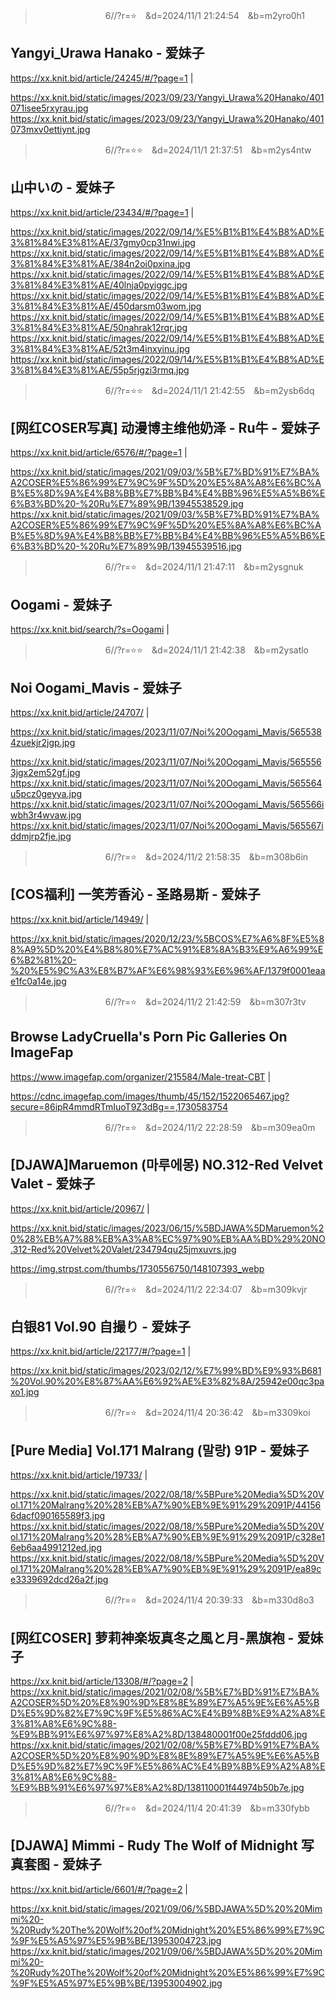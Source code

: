 
>　　　　　　　　6//?r=⭐　&d=2024/11/1 21:24:54　&b=m2yro0h1
## Yangyi_Urawa Hanako - 爱妹子
https://xx.knit.bid/article/24245/#/?page=1
|

https://xx.knit.bid/static/images/2023/09/23/Yangyi_Urawa%20Hanako/401071isee5rxyrau.jpg
https://xx.knit.bid/static/images/2023/09/23/Yangyi_Urawa%20Hanako/401073mxv0ettiynt.jpg

>　　　　　　　　6//?r=⭐⭐　&d=2024/11/1 21:37:51　&b=m2ys4ntw
## 山中いの - 爱妹子
https://xx.knit.bid/article/23434/#/?page=1
|

https://xx.knit.bid/static/images/2022/09/14/%E5%B1%B1%E4%B8%AD%E3%81%84%E3%81%AE/37gmy0cp31nwi.jpg
https://xx.knit.bid/static/images/2022/09/14/%E5%B1%B1%E4%B8%AD%E3%81%84%E3%81%AE/384n2oi0pxina.jpg
https://xx.knit.bid/static/images/2022/09/14/%E5%B1%B1%E4%B8%AD%E3%81%84%E3%81%AE/40lnja0pyiggc.jpg
https://xx.knit.bid/static/images/2022/09/14/%E5%B1%B1%E4%B8%AD%E3%81%84%E3%81%AE/450darsm03wom.jpg
https://xx.knit.bid/static/images/2022/09/14/%E5%B1%B1%E4%B8%AD%E3%81%84%E3%81%AE/50nahrak12rqr.jpg
https://xx.knit.bid/static/images/2022/09/14/%E5%B1%B1%E4%B8%AD%E3%81%84%E3%81%AE/52t3m4inxyinu.jpg
https://xx.knit.bid/static/images/2022/09/14/%E5%B1%B1%E4%B8%AD%E3%81%84%E3%81%AE/55p5rjgzi3rmq.jpg

>　　　　　　　　6//?r=⭐⭐　&d=2024/11/1 21:42:55　&b=m2ysb6dq
## [网红COSER写真] 动漫博主维他奶泽 - Ru牛 - 爱妹子
https://xx.knit.bid/article/6576/#/?page=1
|

https://xx.knit.bid/static/images/2021/09/03/%5B%E7%BD%91%E7%BA%A2COSER%E5%86%99%E7%9C%9F%5D%20%E5%8A%A8%E6%BC%AB%E5%8D%9A%E4%B8%BB%E7%BB%B4%E4%BB%96%E5%A5%B6%E6%B3%BD%20-%20Ru%E7%89%9B/13945538529.jpg
https://xx.knit.bid/static/images/2021/09/03/%5B%E7%BD%91%E7%BA%A2COSER%E5%86%99%E7%9C%9F%5D%20%E5%8A%A8%E6%BC%AB%E5%8D%9A%E4%B8%BB%E7%BB%B4%E4%BB%96%E5%A5%B6%E6%B3%BD%20-%20Ru%E7%89%9B/13945539516.jpg

>　　　　　　　　6//?r=⭐　&d=2024/11/1 21:47:11　&b=m2ysgnuk
## Oogami - 爱妹子
https://xx.knit.bid/search/?s=Oogami
|

>　　　　　　　　6//?r=⭐⭐　&d=2024/11/1 21:42:38　&b=m2ysatlo
## Noi Oogami_Mavis - 爱妹子
https://xx.knit.bid/article/24707/
|

https://xx.knit.bid/static/images/2023/11/07/Noi%20Oogami_Mavis/5655384zuekjr2jgp.jpg

https://xx.knit.bid/static/images/2023/11/07/Noi%20Oogami_Mavis/5655563jgx2em52gf.jpg
https://xx.knit.bid/static/images/2023/11/07/Noi%20Oogami_Mavis/565564u5pcz0geyya.jpg
https://xx.knit.bid/static/images/2023/11/07/Noi%20Oogami_Mavis/565566iwbh3r4wvaw.jpg
https://xx.knit.bid/static/images/2023/11/07/Noi%20Oogami_Mavis/565567iddmjrp2fje.jpg

>　　　　　　　　6//?r=⭐　&d=2024/11/2 21:58:35　&b=m308b6in
## [COS福利] 一笑芳香沁 - 圣路易斯 - 爱妹子
https://xx.knit.bid/article/14949/
|

https://xx.knit.bid/static/images/2020/12/23/%5BCOS%E7%A6%8F%E5%88%A9%5D%20%E4%B8%80%E7%AC%91%E8%8A%B3%E9%A6%99%E6%B2%81%20-%20%E5%9C%A3%E8%B7%AF%E6%98%93%E6%96%AF/1379f0001eaae1fc0a14e.jpg

>　　　　　　　　6//?r=⭐　&d=2024/11/2 21:42:59　&b=m307r3tv
## Browse LadyCruella's Porn Pic Galleries On ImageFap
https://www.imagefap.com/organizer/215584/Male-treat-CBT
|

https://cdnc.imagefap.com/images/thumb/45/152/1522065467.jpg?secure=86ipR4mmdRTmIuoT9Z3dBg==,1730583754

>　　　　　　　　6//?r=⭐　&d=2024/11/2 22:28:59　&b=m309ea0m
## [DJAWA]Maruemon (마루에몽) NO.312-Red Velvet Valet - 爱妹子
https://xx.knit.bid/article/20967/
|

https://xx.knit.bid/static/images/2023/06/15/%5BDJAWA%5DMaruemon%20%28%EB%A7%88%EB%A3%A8%EC%97%90%EB%AA%BD%29%20NO.312-Red%20Velvet%20Valet/234794qu25jmxuvrs.jpg

https://img.strpst.com/thumbs/1730556750/148107393_webp

>　　　　　　　　6//?r=⭐　&d=2024/11/2 22:34:07　&b=m309kvjr
## 白银81 Vol.90 自撮り - 爱妹子
https://xx.knit.bid/article/22177/#/?page=1
|

https://xx.knit.bid/static/images/2023/02/12/%E7%99%BD%E9%93%B681%20Vol.90%20%E8%87%AA%E6%92%AE%E3%82%8A/25942e00qc3paxo1.jpg

>　　　　　　　　6//?r=⭐　&d=2024/11/4 20:36:42　&b=m3309koi
## [Pure Media] Vol.171 Malrang (말랑) 91P - 爱妹子
https://xx.knit.bid/article/19733/
|

https://xx.knit.bid/static/images/2022/08/18/%5BPure%20Media%5D%20Vol.171%20Malrang%20%28%EB%A7%90%EB%9E%91%29%2091P/441566dacf090165589f3.jpg
https://xx.knit.bid/static/images/2022/08/18/%5BPure%20Media%5D%20Vol.171%20Malrang%20%28%EB%A7%90%EB%9E%91%29%2091P/c328e16eb6aa4991212ed.jpg
https://xx.knit.bid/static/images/2022/08/18/%5BPure%20Media%5D%20Vol.171%20Malrang%20%28%EB%A7%90%EB%9E%91%29%2091P/ea89ce3339692dcd26a2f.jpg

>　　　　　　　　6//?r=⭐　&d=2024/11/4 20:39:33　&b=m330d8o3
## [网红COSER] 萝莉神楽坂真冬之風と月-黑旗袍 - 爱妹子
https://xx.knit.bid/article/13308/#/?page=2
|
https://xx.knit.bid/static/images/2021/02/08/%5B%E7%BD%91%E7%BA%A2COSER%5D%20%E8%90%9D%E8%8E%89%E7%A5%9E%E6%A5%BD%E5%9D%82%E7%9C%9F%E5%86%AC%E4%B9%8B%E9%A2%A8%E3%81%A8%E6%9C%88-%E9%BB%91%E6%97%97%E8%A2%8D/138480001f00e25fddd06.jpg
https://xx.knit.bid/static/images/2021/02/08/%5B%E7%BD%91%E7%BA%A2COSER%5D%20%E8%90%9D%E8%8E%89%E7%A5%9E%E6%A5%BD%E5%9D%82%E7%9C%9F%E5%86%AC%E4%B9%8B%E9%A2%A8%E3%81%A8%E6%9C%88-%E9%BB%91%E6%97%97%E8%A2%8D/138110001f44974b50b7e.jpg

>　　　　　　　　6//?r=⭐　&d=2024/11/4 20:41:39　&b=m330fybb
## [DJAWA] Mimmi - Rudy The Wolf of Midnight 写真套图 - 爱妹子
https://xx.knit.bid/article/6601/#/?page=2
|

https://xx.knit.bid/static/images/2021/09/06/%5BDJAWA%5D%20%20Mimmi%20-%20Rudy%20The%20Wolf%20of%20Midnight%20%E5%86%99%E7%9C%9F%E5%A5%97%E5%9B%BE/13953004723.jpg
https://xx.knit.bid/static/images/2021/09/06/%5BDJAWA%5D%20%20Mimmi%20-%20Rudy%20The%20Wolf%20of%20Midnight%20%E5%86%99%E7%9C%9F%E5%A5%97%E5%9B%BE/13953004902.jpg
